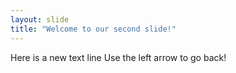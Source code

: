 ```yaml
---
layout: slide
title: "Welcome to our second slide!"
---
```

Here is a new text line
Use the left arrow to go back!